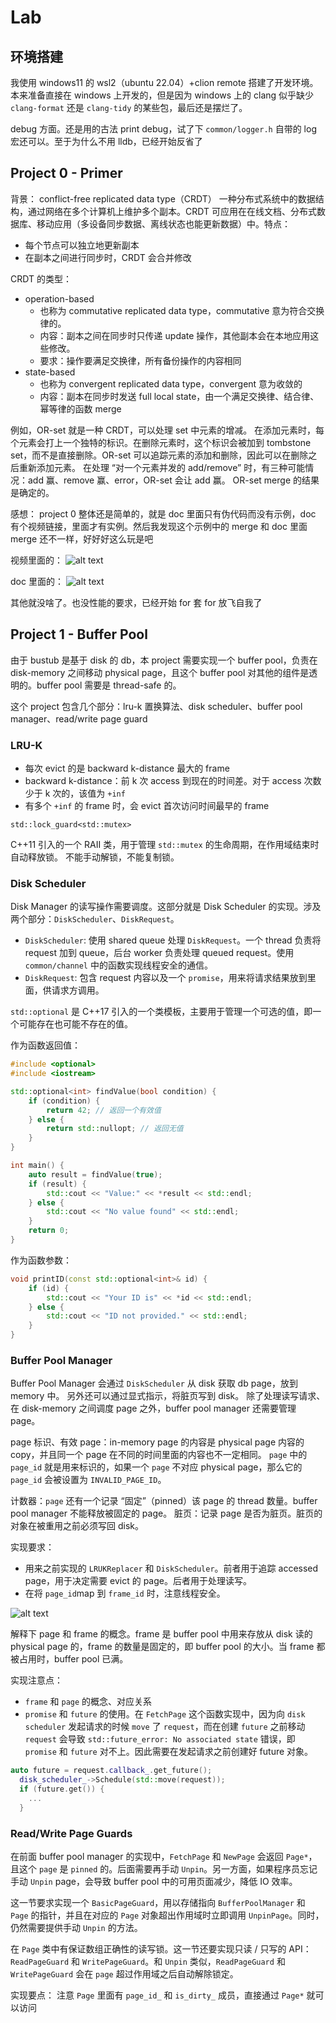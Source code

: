 # Lab

## 环境搭建

我使用 windows11 的 wsl2（ubuntu 22.04）+clion remote 搭建了开发环境。本来准备直接在 windows 上开发的，但是因为 windows 上的 clang 似乎缺少 `clang-format` 还是 `clang-tidy` 的某些包，最后还是摆烂了。

debug 方面。还是用的古法 print debug，试了下 `common/logger.h` 自带的 log 宏还可以。至于为什么不用 lldb，已经开始反省了

## Project 0 - Primer

背景：
conflict-free replicated data type（CRDT）
一种分布式系统中的数据结构，通过网络在多个计算机上维护多个副本。CRDT 可应用在在线文档、分布式数据库、移动应用（多设备同步数据、离线状态也能更新数据）中。特点：

- 每个节点可以独立地更新副本
- 在副本之间进行同步时，CRDT 会合并修改

CRDT 的类型：

- operation-based
  - 也称为 commutative replicated data type，commutative 意为符合交换律的。
  - 内容：副本之间在同步时只传递 update 操作，其他副本会在本地应用这些修改。
  - 要求：操作要满足交换律，所有备份操作的内容相同
- state-based
  - 也称为 convergent replicated data type，convergent 意为收敛的
  - 内容：副本在同步时发送 full local state，由一个满足交换律、结合律、幂等律的函数 merge

例如，OR-set 就是一种 CRDT，可以处理 set 中元素的增减。
在添加元素时，每个元素会打上一个独特的标识。在删除元素时，这个标识会被加到 tombstone set，而不是直接删除。OR-set 可以追踪元素的添加和删除，因此可以在删除之后重新添加元素。
在处理 “对一个元素并发的 add/remove” 时，有三种可能情况：add 赢、remove 赢、error，OR-set 会让 add 赢。
OR-set merge 的结果是确定的。

感想：
project 0 整体还是简单的，就是 doc 里面只有伪代码而没有示例，doc 有个视频链接，里面才有实例。然后我发现这个示例中的 merge 和 doc 里面 merge 还不一样，好好好这么玩是吧

视频里面的：
![alt text](img/image-15.png)

doc 里面的：
![alt text](img/image-16.png)

其他就没啥了。也没性能的要求，已经开始 for 套 for 放飞自我了

## Project 1 - Buffer Pool

由于 bustub 是基于 disk 的 db，本 project 需要实现一个 buffer pool，负责在 disk-memory 之间移动 physical page，且这个 buffer pool 对其他的组件是透明的。buffer pool 需要是 thread-safe 的。

这个 project 包含几个部分：lru-k 置换算法、disk scheduler、buffer pool manager、read/write page guard

### LRU-K

- 每次 evict 的是 backward k-distance 最大的 frame
- backward k-distance：前 k 次 access 到现在的时间差。对于 access 次数少于 k 次的，该值为 `+inf`
- 有多个 `+inf` 的 frame 时，会 evict 首次访问时间最早的 frame

`std::lock_guard<std::mutex>`

C++11 引入的一个 RAII 类，用于管理 `std::mutex` 的生命周期，在作用域结束时自动释放锁。
不能手动解锁，不能复制锁。

### Disk Scheduler

Disk Manager 的读写操作需要调度。这部分就是 Disk Scheduler 的实现。涉及两个部分：`DiskScheduler`、`DiskRequest`。

- `DiskScheduler`: 使用 shared queue 处理 `DiskRequest`。一个 thread 负责将 request 加到 queue，后台 worker 负责处理 queued request。使用 `common/channel` 中的函数实现线程安全的通信。
- `DiskRequest`: 包含 request 内容以及一个 `promise`，用来将请求结果放到里面，供请求方调用。

`std::optional` 是 C++17 引入的一个类模板，主要用于管理一个可选的值，即一个可能存在也可能不存在的值。

作为函数返回值：

```c++
#include <optional>
#include <iostream>

std::optional<int> findValue(bool condition) {
    if (condition) {
        return 42; // 返回一个有效值
    } else {
        return std::nullopt; // 返回无值
    }
}

int main() {
    auto result = findValue(true);
    if (result) {
        std::cout << "Value:" << *result << std::endl;
    } else {
        std::cout << "No value found" << std::endl;
    }
    return 0;
}
```

作为函数参数：

```c++
void printID(const std::optional<int>& id) {
    if (id) {
        std::cout << "Your ID is" << *id << std::endl;
    } else {
        std::cout << "ID not provided." << std::endl;
    }
}
```

### Buffer Pool Manager

Buffer Pool Manager 会通过 `DiskScheduler` 从 disk 获取 db page，放到 memory 中。
另外还可以通过显式指示，将脏页写到 disk。
除了处理读写请求、在 disk-memory 之间调度 page 之外，buffer pool manager 还需要管理 page。

page 标识、有效 page：in-memory page 的内容是 physical page 内容的 copy，并且同一个 page 在不同的时间里面的内容也不一定相同。
`page` 中的 `page_id` 就是用来标识的，如果一个 `page` 不对应 physical page，那么它的 `page_id` 会被设置为 `INVALID_PAGE_ID`。

计数器：`page` 还有一个记录 “固定”（pinned）该 page 的 thread 数量。buffer pool manager 不能释放被固定的 page。
脏页：记录 page 是否为脏页。脏页的对象在被重用之前必须写回 disk。

实现要求：

- 用来之前实现的 `LRUKReplacer` 和 `DiskScheduler`。前者用于追踪 accessed page，用于决定需要 evict 的 page。后者用于处理读写。
- 在将 `page_id`map 到 `frame_id` 时，注意线程安全。

![alt text](img/image-23.png)

解释下 page 和 frame 的概念。frame 是 buffer pool 中用来存放从 disk 读的 physical page 的，frame 的数量是固定的，即 buffer pool 的大小。当 frame 都被占用时，buffer pool 已满。

实现注意点：

- `frame` 和 `page` 的概念、对应关系
- `promise` 和 `future` 的使用。在 `FetchPage` 这个函数实现中，因为向 `disk scheduler` 发起请求的时候 `move` 了 `request`，而在创建 `future` 之前移动 `request` 会导致 `std::future_error: No associated state` 错误，即 `promise` 和 `future` 对不上。因此需要在发起请求之前创建好 future 对象。

```c++
auto future = request.callback_.get_future();
  disk_scheduler_->Schedule(std::move(request));
  if (future.get()) {
    ...
  }
```

### Read/Write Page Guards

在前面 buffer pool manager 的实现中，`FetchPage` 和 `NewPage` 会返回 `Page*`，且这个 `page` 是 `pinned` 的。后面需要再手动 `Unpin`。另一方面，如果程序员忘记手动 `Unpin` page，会导致 buffer pool 中的可用页面减少，降低 IO 效率。

这一节要求实现一个 `BasicPageGuard`，用以存储指向 `BufferPoolManager` 和 `Page` 的指针，并且在对应的 `Page` 对象超出作用域时立即调用 `UnpinPage`。同时，仍然需要提供手动 `Unpin` 的方法。

在 `Page` 类中有保证数组正确性的读写锁。这一节还要实现只读 / 只写的 API：`ReadPageGuard` 和 `WritePageGuard`。和 `Unpin` 类似，`ReadPageGuard` 和 `WritePageGuard` 会在 `page` 超过作用域之后自动解除锁定。

实现要点：
注意 `Page` 里面有 `page_id_` 和 `is_dirty_` 成员，直接通过 `Page*` 就可以访问